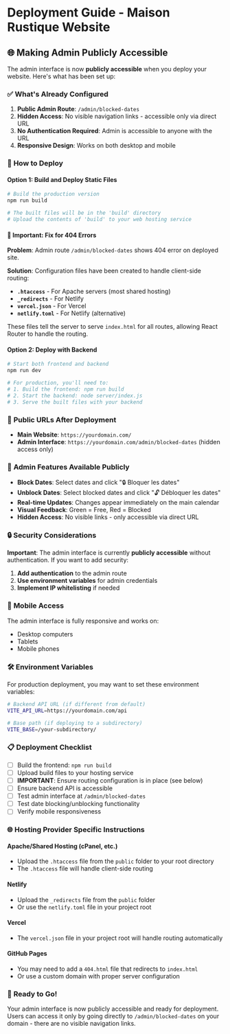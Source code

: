 # Deployment Guide - Maison Rustique Website

## 🌐 Making Admin Publicly Accessible

The admin interface is now **publicly accessible** when you deploy your website. Here's what has been set up:

### ✅ **What's Already Configured**

1. **Public Admin Route**: `/admin/blocked-dates`
2. **Hidden Access**: No visible navigation links - accessible only via direct URL
3. **No Authentication Required**: Admin is accessible to anyone with the URL
4. **Responsive Design**: Works on both desktop and mobile

### 🚀 **How to Deploy**

#### **Option 1: Build and Deploy Static Files**
```bash
# Build the production version
npm run build

# The built files will be in the 'build' directory
# Upload the contents of 'build' to your web hosting service
```

#### **🔧 Important: Fix for 404 Errors**

**Problem**: Admin route `/admin/blocked-dates` shows 404 error on deployed site.

**Solution**: Configuration files have been created to handle client-side routing:

- **`.htaccess`** - For Apache servers (most shared hosting)
- **`_redirects`** - For Netlify
- **`vercel.json`** - For Vercel
- **`netlify.toml`** - For Netlify (alternative)

These files tell the server to serve `index.html` for all routes, allowing React Router to handle the routing.

#### **Option 2: Deploy with Backend**
```bash
# Start both frontend and backend
npm run dev

# For production, you'll need to:
# 1. Build the frontend: npm run build
# 2. Start the backend: node server/index.js
# 3. Serve the built files with your backend
```

### 🔗 **Public URLs After Deployment**

- **Main Website**: `https://yourdomain.com/`
- **Admin Interface**: `https://yourdomain.com/admin/blocked-dates` (hidden access only)

### 🎯 **Admin Features Available Publicly**

- **Block Dates**: Select dates and click "🔒 Bloquer les dates"
- **Unblock Dates**: Select blocked dates and click "🔓 Débloquer les dates"
- **Real-time Updates**: Changes appear immediately on the main calendar
- **Visual Feedback**: Green = Free, Red = Blocked
- **Hidden Access**: No visible links - only accessible via direct URL

### 🔒 **Security Considerations**

**Important**: The admin interface is currently **publicly accessible** without authentication. If you want to add security:

1. **Add authentication** to the admin route
2. **Use environment variables** for admin credentials
3. **Implement IP whitelisting** if needed

### 📱 **Mobile Access**

The admin interface is fully responsive and works on:
- Desktop computers
- Tablets
- Mobile phones

### 🛠 **Environment Variables**

For production deployment, you may want to set these environment variables:

```bash
# Backend API URL (if different from default)
VITE_API_URL=https://yourdomain.com/api

# Base path (if deploying to a subdirectory)
VITE_BASE=/your-subdirectory/
```

### 📋 **Deployment Checklist**

- [ ] Build the frontend: `npm run build`
- [ ] Upload build files to your hosting service
- [ ] **IMPORTANT**: Ensure routing configuration is in place (see below)
- [ ] Ensure backend API is accessible
- [ ] Test admin interface at `/admin/blocked-dates`
- [ ] Test date blocking/unblocking functionality
- [ ] Verify mobile responsiveness

### 🌐 **Hosting Provider Specific Instructions**

#### **Apache/Shared Hosting (cPanel, etc.)**
- Upload the `.htaccess` file from the `public` folder to your root directory
- The `.htaccess` file will handle client-side routing

#### **Netlify**
- Upload the `_redirects` file from the `public` folder
- Or use the `netlify.toml` file in your project root

#### **Vercel**
- The `vercel.json` file in your project root will handle routing automatically

#### **GitHub Pages**
- You may need to add a `404.html` file that redirects to `index.html`
- Or use a custom domain with proper server configuration

### 🎉 **Ready to Go!**

Your admin interface is now publicly accessible and ready for deployment. Users can access it only by going directly to `/admin/blocked-dates` on your domain - there are no visible navigation links.
